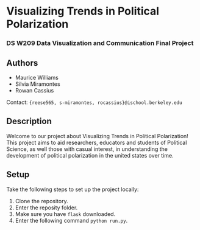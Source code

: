 # Visualizing Trends in Political Polarization
### DS W209 Data Visualization and Communication Final Project



## Authors
* Maurice Williams
* Silvia Miramontes
* Rowan Cassius

Contact: `{reese565, s-miramontes, rocassius}@ischool.berkeley.edu`

## Description

Welcome to our project about Visualizing Trends in Political Polarization! This project aims to aid researchers, educators and students of Political Science, as well those with casual interest, in understanding the development of political polarization in the united states over time. 

## Setup 

Take the following steps to set up the project locally:
1. Clone the repository.
2. Enter the reposity folder.
3. Make sure you have `flask` downloaded.
4. Enter the following command `python run.py`.



